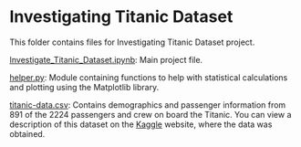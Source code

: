 # Investigating Titanic Dataset

This folder contains files for Investigating Titanic Dataset project.

[Investigate\_Titanic\_Dataset.ipynb](Investigate\_Titanic\_Dataset.ipynb): Main project file.

[helper.py](helper.py): Module containing functions to help with statistical calculations and 
plotting using the Matplotlib library.

[titanic-data.csv](titanic-data.csv): Contains demographics and passenger information from 891 
of the 2224 passengers and crew on board the Titanic. You can view a description of this 
dataset on the [Kaggle](https://www.kaggle.com/c/titanic/data) website, where the data was obtained.
